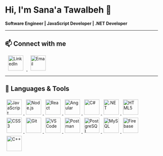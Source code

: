 <p align="center">

# Hi, I'm Sana'a Tawalbeh 👋

**Software Engineer | JavaScript Developer | .NET Developer**

</p>

---

<p align="center">

## 📫 Connect with me

<a href="https://www.linkedin.com/in/sanaa-tawalbeh-959911318/">
  <img src="https://yt3.googleusercontent.com/i6KNxiy3gME-BulL4WnuGkTGqHuSYF8jl1WRn0rXftcJdSYK7dHKcJ3gLAaPc-KfhmLSYPwf824=s900-c-k-c0x00ffffff-no-rj" alt="LinkedIn" width="50" height="50" style="margin: 0 10px;" />
</a>

<a href="mailto:sanaatawalbeh0@gmail.com">
  <img src="https://static.vecteezy.com/system/resources/previews/021/514/701/non_2x/google-gmail-logo-symbol-design-illustration-with-black-background-free-vector.jpg" alt="Email" width="50" height="50" style="margin: 0 10px;" />
</a>

</p>

---

<p align="center">

## 🔧 Languages & Tools

<a href="https://developer.mozilla.org/en-US/docs/Web/JavaScript">
  <img src="https://upload.wikimedia.org/wikipedia/commons/6/6a/JavaScript-logo.png" alt="JavaScript" width="50" height="50" style="margin: 5px;" />
</a>

<a href="https://nodejs.org/">
  <img src="https://upload.wikimedia.org/wikipedia/commons/d/d9/Node.js_logo.svg" alt="Node.js" width="50" height="50" style="margin: 5px;" />
</a>

<a href="https://reactjs.org/">
  <img src="https://upload.wikimedia.org/wikipedia/commons/a/a7/React-icon.svg" alt="React" width="50" height="50" style="margin: 5px;" />
</a>

<a href="https://angular.io/">
  <img src="https://upload.wikimedia.org/wikipedia/commons/c/cf/Angular_full_color_logo.svg" alt="Angular" width="50" height="50" style="margin: 5px;" />
</a>

<a href="https://docs.microsoft.com/en-us/dotnet/csharp/">
  <img src="https://upload.wikimedia.org/wikipedia/commons/thumb/b/bd/Logo_C_sharp.svg/256px-Logo_C_sharp.svg.png" alt="C#" width="50" height="50" style="margin: 5px;" />
</a>

<a href="https://dotnet.microsoft.com/">
  <img src="https://upload.wikimedia.org/wikipedia/commons/7/7d/Microsoft_.NET_logo.svg" alt=".NET" width="50" height="50" style="margin: 5px;" />
</a>

<a href="https://developer.mozilla.org/en-US/docs/Web/HTML">
  <img src="https://upload.wikimedia.org/wikipedia/commons/6/61/HTML5_logo_and_wordmark.svg" alt="HTML5" width="50" height="50" style="margin: 5px;" />
</a>

<a href="https://developer.mozilla.org/en-US/docs/Web/CSS">
  <img src="https://upload.wikimedia.org/wikipedia/commons/d/d5/CSS3_logo_and_wordmark.svg" alt="CSS3" width="50" height="50" style="margin: 5px;" />
</a>

<a href="https://git-scm.com/">
  <img src="https://upload.wikimedia.org/wikipedia/commons/e/e0/Git-logo.svg" alt="Git" width="50" height="50" style="margin: 5px;" />
</a>

<a href="https://code.visualstudio.com/">
  <img src="https://upload.wikimedia.org/wikipedia/commons/9/9a/Visual_Studio_Code_1.35_icon.svg" alt="VS Code" width="50" height="50" style="margin: 5px;" />
</a>

<a href="https://www.postman.com/">
  <img src="https://encrypted-tbn0.gstatic.com/images?q=tbn:ANd9GcRFcYJoetYqKxgVtDoFHN08qIF811Aglug-sw&s" alt="Postman" width="50" height="50" style="margin: 5px;" />
</a>

<a href="https://www.postgresql.org/">
  <img src="https://upload.wikimedia.org/wikipedia/commons/2/29/Postgresql_elephant.svg" alt="PostgreSQL" width="50" height="50" style="margin: 5px;" />
</a>

<a href="https://www.mysql.com/">
  <img src="https://upload.wikimedia.org/wikipedia/en/d/dd/MySQL_logo.svg" alt="MySQL" width="50" height="50" style="margin: 5px;" />
</a>

<a href="https://firebase.google.com/">
  <img src="https://upload.wikimedia.org/wikipedia/commons/3/37/Firebase_Logo.svg" alt="Firebase" width="50" height="50" style="margin: 5px;" />
</a>

<a href="https://isocpp.org/">
  <img src="https://upload.wikimedia.org/wikipedia/commons/1/18/ISO_C%2B%2B_Logo.svg" alt="C++" width="50" height="50" style="margin: 5px;" />
</a>

</p>

